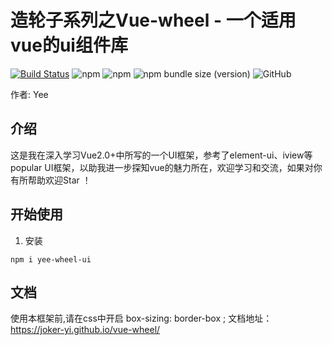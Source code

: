 # 造轮子系列之Vue-wheel - 一个适用vue的ui组件库

[![Build Status](https://www.travis-ci.org/Joker-Yi/vue-wheel.svg?branch=master)](https://www.travis-ci.org/Joker-Yi/vue-wheel)
![npm](https://img.shields.io/npm/v/yee-wheel-ui)
![npm](https://img.shields.io/npm/dw/yee-wheel-ui)
![npm bundle size (version)](https://img.shields.io/bundlephobia/min/yee-wheel-ui/0.0.3)
![GitHub](https://img.shields.io/github/license/Joker-Yi/vue-wheel)

作者: Yee
## 介绍

这是我在深入学习Vue2.0+中所写的一个UI框架，参考了element-ui、iview等popular UI框架，以助我进一步探知vue的魅力所在，欢迎学习和交流，如果对你有所帮助欢迎Star ！

## 开始使用
1. 安装

```
npm i yee-wheel-ui
```
   
## 文档
   使用本框架前,请在css中开启 box-sizing: border-box ;
   文档地址：https://joker-yi.github.io/vue-wheel/

